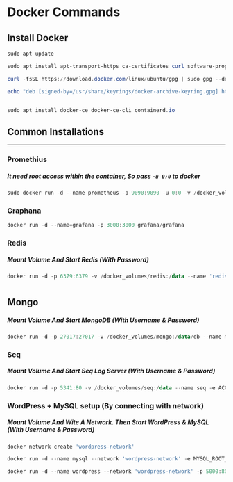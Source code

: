# Docker Commands

## Install Docker
```powershell
sudo apt update

sudo apt install apt-transport-https ca-certificates curl software-properties-common

curl -fsSL https://download.docker.com/linux/ubuntu/gpg | sudo gpg --dearmor -o /usr/share/keyrings/docker-archive-keyring.gpg

echo "deb [signed-by=/usr/share/keyrings/docker-archive-keyring.gpg] https://download.docker.com/linux/ubuntu $(lsb_release -cs) stable" | sudo tee /etc/apt/sources.list.d/docker.list > /dev/null


sudo apt install docker-ce docker-ce-cli containerd.io
```

## Common Installations

<hr/>

### Promethius
##### It need root access within the container, So pass `-u 0:0` to docker
```powershell
sudo docker run -d --name prometheus -p 9090:9090 -u 0:0 -v /docker_volumes/prometheus:/opt/bitnami/prometheus/data bitnami/prometheus:2.49.1-debian-12-r9
```

### Graphana
```powershell
docker run -d --name=grafana -p 3000:3000 grafana/grafana
```

### Redis
##### Mount Volume And Start Redis (With Password)

```powershell
docker run -d -p 6379:6379 -v /docker_volumes/redis:/data --name 'rediscache' redis redis-server --requirepass ******
```

#
## Mongo
##### Mount Volume And Start MongoDB (With Username & Password)

```powershell
docker run -d -p 27017:27017 -v /docker_volumes/mongo:/data/db --name mongodb -e MONGO_INITDB_ROOT_USERNAME=root -e MONGO_INITDB_ROOT_PASSWORD=****** mongo
```

### Seq
##### Mount Volume And Start Seq Log Server (With Username & Password)

```powershell
docker run -d -p 5341:80 -v /docker_volumes/seq:/data --name seq -e ACCEPT_EULA=Y -e SEQ_FIRSTRUN_ADMINUSERNAME='********' -e SEQ_FIRSTRUN_ADMINPASSWORDHASH="$(echo '********' | docker run --rm -i datalust/seq config hash)" datalust/seq
```

### WordPress + MySQL setup (By connecting with network)
##### Mount Volume And Wite A Network. Then Start WordPress & MySQL (With Username & Password)

```powershell
docker network create 'wordpress-network'

docker run -d --name mysql --network 'wordpress-network' -e MYSQL_ROOT_PASSWORD='*******' -e MYSQL_DATABASE='wordpress' -e MYSQL_USER='wordpressuser' -e MYSQL_PASSWORD='*******' -v /docker_volumes/mysql:/var/lib/mysql mysql

docker run -d --name wordpress --network 'wordpress-network' -p 5000:80 -e WORDPRESS_DB_HOST='mysql' -e WORDPRESS_DB_USER='wordpressuser' -e WORDPRESS_DB_PASSWORD='*******' -e WORDPRESS_DB_NAME='wordpress' -v /docker_volumes/wordpress:/var/www/html wordpress
```
